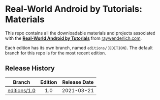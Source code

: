 # Real-World Android by Tutorials: Materials

This repo contains all the downloadable materials and projects associated with the **[Real-World Android by Tutorials](https://www.raywenderlich.com/books/real-world-android-by-tutorials)** from [raywenderlich.com](https://www.raywenderlich.com).

Each edition has its own branch, named `editions/[EDITION]`. The default branch for this repo is for the most recent edition.

## Release History

| Branch                                                                            | Edition | Release Date |
| --------------------------------------------------------------------------------- |:-------:|:------------:|
| [editions/1.0](https://github.com/raywenderlich/adva-materials/tree/editions/1.0) | 1.0     | 2021-03-21   |

